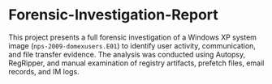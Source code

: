 # Forensic-Investigation-Report
This project presents a full forensic investigation of a Windows XP system image (`nps-2009-domexusers.E01`) to identify user activity, communication, and file transfer evidence. The analysis was conducted using Autopsy, RegRipper, and manual examination of registry artifacts, prefetch files, email records, and IM logs.
